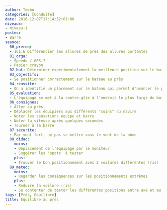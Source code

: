 ```yaml
---
author: Teebo
categories: [Conduite]
date: 2016-12-07T17:14:52+01:00
niveaux:
- Niveau-1
postes:
- Barre
seance:
  00_prereq:
  - 1C1.6 Différencier les allures de près des allures portantes
  01_orga:
  - Speedo / GPS ?
  - Papier crayon
  02_but: Déterminer expérimentalement la meilleure position sur le bateau au près
  03_objectifs:
  - Se positionner correctement sur le bateau au près
  04_reussite:
  - On a identifié un placement sur le bateau qui permet d'avancer le plus vite sans autre changement de réglages
  05_evaluation:
  - L'équipage se met à la contre-gîte à l'endroit le plus large du bateau par vent établi
  06_consignes:
  - Aller au près
  - Déplacer les équipiers aux différents "coins" du navire
  - Noter les sensations équipe et barre
  - Noter la vitesse après quelques secondes
  - Tourner à la barre
  07_securite:
  - Par vent fort, ne pas se mettre sous le vent de la bôme
  08_didac:
    moins:
    - Déplacement de l'équipage par le moniteur
    - Suggérer les 'spots' à tester
    plus:
    - Trouver le bon positionnement avec 2 voilures différentes (ris)
  09_meteo:
    moins:
    - Regarder les conséquences sur les positionnements extrêmes
    plus:
    - Réduire la voilure (ris)
    - Se contenter de tester les différentes positions entre axe et au vent (pas sous le vent)
tags: [Près, Equilibre]
title: Equilibre au près
---
```

